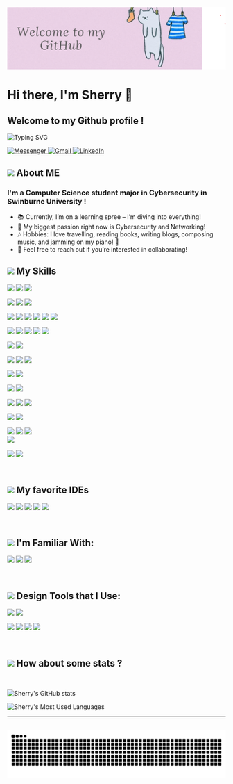 <div>
    <img src="banner.png" alt="banner" style="width: 800px;">
</div>

# Hi there, I'm Sherry 👋

## Welcome to my Github profile !

![Typing SVG](https://readme-typing-svg.herokuapp.com/?width=600&lines=Contact+Me+If+You+Want+To+Work+Together)

<p>
  <a href="https://www.facebook.com/profile.php?id=100030256832186">
    <img src="https://img.shields.io/badge/Messenger-00B2FF?style=for-the-badge&logo=messenger&logoColor=white" alt="Messenger">
  </a>
   <a href="mailto:anhthuphamtran1704@gmail.com">
    <img src="https://img.shields.io/badge/Gmail-D14836?style=for-the-badge&logo=gmail&logoColor=white" alt="Gmail">
  </a>
  <a href="https://www.linkedin.com/in/anh-thu-pham-tran-98417b267/">
    <img src="https://img.shields.io/badge/LinkedIn-0077B5?style=for-the-badge&logo=linkedin&logoColor=white" alt="LinkedIn">
  </a>
</p>

## <img src="https://media.giphy.com/media/VgCDAzcKvsR6OM0uWg/giphy.gif" width="50"> About ME

### I'm a Computer Science student major in Cybersecurity in Swinburne University !

- 📚 Currently, I’m on a learning spree – I’m diving into everything!
- 🧠 My biggest passion right now is Cybersecurity and Networking!
- 🎶 Hobbies: I love travelling, reading books, writing blogs, composing music, and jamming on my piano! 🎹
- 🤝 Feel free to reach out if you’re interested in collaborating!
  </br>

## <img src="https://media.giphy.com/media/VgCDAzcKvsR6OM0uWg/giphy.gif" width="50"> My Skills

<img src="https://img.shields.io/badge/Cisco%20Packet%20Tracer-1A6CD6?style=for-the-badge&logo=cisco&logoColor=white"> <img src="https://img.shields.io/badge/Cisco-1A4D7B?style=for-the-badge&logo=cisco&logoColor=white"> <img src="https://img.shields.io/badge/TCPDUMP-1A6CD6?style=for-the-badge&logo=tcpdump&logoColor=white">

<img src="https://img.shields.io/badge/Metasploit-980000?style=for-the-badge&logo=metasploit&logoColor=white"> <img src="https://img.shields.io/badge/NSA%20SELinux-0A63A7?style=for-the-badge&logo=selinux&logoColor=white"> <img src="https://img.shields.io/badge/Nmap-000000?style=for-the-badge&logo=nmap&logoColor=white">

<img src="https://img.shields.io/badge/Kali%20Linux-557C8D?style=for-the-badge&logo=kali&logoColor=white"> <img src="https://img.shields.io/badge/Wireshark-167F60?style=for-the-badge&logo=wireshark&logoColor=white"> <img src="https://img.shields.io/badge/Snort-009900?style=for-the-badge&logo=snort&logoColor=white"> <img src="https://img.shields.io/badge/OWASP%20ZAP-2E2E2E?style=for-the-badge&logo=owasp&logoColor=white"> <img src="https://img.shields.io/badge/Suricata-6A5ACD?style=for-the-badge&logo=suricata&logoColor=white"> <img src="https://img.shields.io/badge/Fiddler-005571?style=for-the-badge&logo=fiddler&logoColor=white">

<img src = "https://img.shields.io/badge/C%2B%2B-00599C?style=for-the-badge&logo=c%2B%2B&logoColor=white"> <img src = "https://img.shields.io/badge/Java-ED8B00?style=for-the-badge&logo=java&logoColor=white"> <img src = "https://img.shields.io/badge/JavaScript-323330?style=for-the-badge&logo=javascript&logoColor=F7DF1E"> <img src = "https://img.shields.io/badge/LaTeX-47A141?style=for-the-badge&logo=LaTeX&logoColor=white"> <img src = "https://img.shields.io/badge/Solidity-e6e6e6?style=for-the-badge&logo=solidity&logoColor=black">

<img src = "https://img.shields.io/badge/MySQL-005C84?style=for-the-badge&logo=mysql&logoColor=white"> <img src = "https://img.shields.io/badge/firebase-ffca28?style=for-the-badge&logo=firebase&logoColor=black">

<img src = "https://img.shields.io/badge/HTML5-E34F26?style=for-the-badge&logo=html5&logoColor=white"> <img src = "https://img.shields.io/badge/CSS3-1572B6?style=for-the-badge&logo=css3&logoColor=white"> <img src = "https://img.shields.io/badge/Bootstrap-563D7C?style=for-the-badge&logo=bootstrap&logoColor=white">

<img src = "https://img.shields.io/badge/Laravel-FF2D20?style=for-the-badge&logo=laravel&logoColor=white"> <img src = "https://img.shields.io/badge/Postman-FF6C37?style=for-the-badge&logo=Postman&logoColor=white">

<img src = "https://img.shields.io/badge/React-20232A?style=for-the-badge&logo=react&logoColor=61DAFB"> <img src = "https://img.shields.io/badge/React_Native-20232A?style=for-the-badge&logo=react&logoColor=61DAFB">

<img src = "https://img.shields.io/badge/Python-FFD43B?style=for-the-badge&logo=python&logoColor=darkgreen"> <img src = "https://img.shields.io/badge/conda-342B029.svg?&style=for-the-badge&logo=anaconda&logoColor=white"> <img src = "https://img.shields.io/badge/Jupyter-F37626.svg?&style=for-the-badge&logo=Jupyter&logoColor=white">

<img src = "https://img.shields.io/badge/Django-092E20?style=for-the-badge&logo=django&logoColor=green"> <img src = "https://img.shields.io/badge/fastapi-109989?style=for-the-badge&logo=FASTAPI&logoColor=white">

<img src = "https://img.shields.io/badge/Numpy-777BB4?style=for-the-badge&logo=numpy&logoColor=white"> <img src = "https://img.shields.io/badge/Pandas-2C2D72?style=for-the-badge&logo=pandas&logoColor=white"> <img src = "https://img.shields.io/badge/scikit_learn-F7931E?style=for-the-badge&logo=scikit-learn&logoColor=white">  
<img src = "https://img.shields.io/badge/PyTorch-EE4C2C?style=for-the-badge&logo=PyTorch&logoColor=white">

<img src = "https://img.shields.io/badge/GIT-E44C30?style=for-the-badge&logo=git&logoColor=white"> <img src = "https://img.shields.io/badge/Jira-0052CC?style=for-the-badge&logo=Jira&logoColor=white">

</br>

## <img src="https://media.giphy.com/media/VgCDAzcKvsR6OM0uWg/giphy.gif" width="50"> My favorite IDEs

<img src = "https://img.shields.io/badge/PyCharm-000000.svg?&style=for-the-badge&logo=PyCharm&logoColor=white"> <img src = "https://img.shields.io/badge/Visual_Studio_Code-0078D4?style=for-the-badge&logo=visual%20studio%20code&logoColor=white"> <img src = "https://img.shields.io/badge/Colab-F9AB00?style=for-the-badge&logo=googlecolab&color=525252"> <img src="https://img.shields.io/badge/WebStorm-000000?style=for-the-badge&logo=webstorm&logoColor=white"> <img src = "https://img.shields.io/badge/Android_Studio-3DDC84?style=for-the-badge&logo=android-studio&logoColor=white">

</br>

## <img src="https://media.giphy.com/media/VgCDAzcKvsR6OM0uWg/giphy.gif" width="50"> I'm Familiar With:

<img src = "https://img.shields.io/badge/Windows-0078D6?style=for-the-badge&logo=windows&logoColor=white"> <img src = "https://img.shields.io/badge/Linux-FCC624?style=for-the-badge&logo=linux&logoColor=black"> <img src = "https://img.shields.io/badge/Android-3DDC84?style=for-the-badge&logo=android&logoColor=white">

</br>

## <img src="https://media.giphy.com/media/VgCDAzcKvsR6OM0uWg/giphy.gif" width="50"> Design Tools that I Use:

<img src = "https://img.shields.io/badge/Figma-F24E1E?style=for-the-badge&logo=figma&logoColor=white"> <img src="https://img.shields.io/badge/Adobe%20XD-FF61F6?style=for-the-badge&logo=Adobe%20XD&logoColor=white">

<img src = "https://img.shields.io/badge/Adobe%20Illustrator-FF9A00?style=for-the-badge&logo=adobe%20illustrator&logoColor=white"> <img src = "https://img.shields.io/badge/Adobe%20Lightroom-31A8FF?style=for-the-badge&logo=Adobe%20Lightroom&logoColor=white"> <img src = "https://img.shields.io/badge/Adobe%20after%20affects-CF96FD?style=for-the-badge&logo=Adobe%20after%20effects&logoColor=393665"> <img src = "https://img.shields.io/badge/Adobe%20Photoshop-31A8FF?style=for-the-badge&logo=Adobe%20Photoshop&logoColor=black">

</br>

## <img src="https://media.giphy.com/media/VgCDAzcKvsR6OM0uWg/giphy.gif" width="50"> How about some stats ?

</br>

![Sherry's GitHub stats](https://github-readme-stats.vercel.app/api?username=SherryPham&show_icons=true&count_private=true&theme=tokyonight)

![Sherry's Most Used Languages](https://github-readme-stats.vercel.app/api/top-langs/?username=SherryPham&layout=compact&langs_count=10&theme=tokyonight)


---

</br>

<picture>
  <source media="(prefers-color-scheme: dark)" srcset="https://raw.githubusercontent.com/SherryPham/SherryPham/output/github-snake-dark.svg" />
  <source media="(prefers-color-scheme: light)" srcset="https://raw.githubusercontent.com/SherryPham/SherryPham/output/github-snake.svg" />
  <img alt="github-snake" src="https://raw.githubusercontent.com/SherryPham/SherryPham/output/github-snake.svg" />
</picture>

